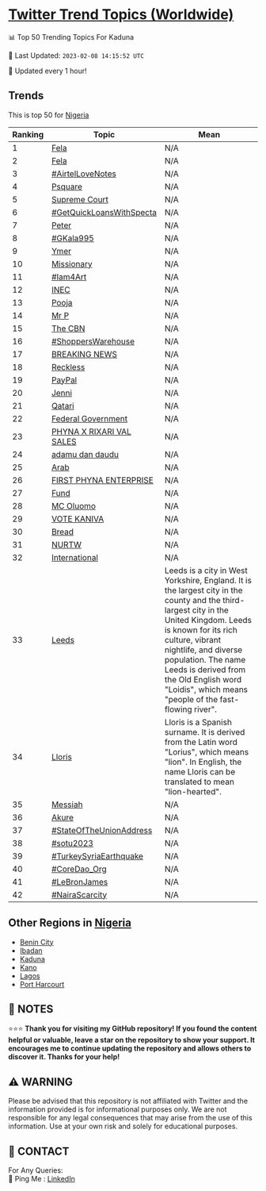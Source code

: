 [Twitter Trend Topics (Worldwide)](https://github.com/ErcinDedeoglu/Twitter-Trend-Topics)
==========


📊 Top 50 Trending Topics For Kaduna

📆 Last Updated: `2023-02-08 14:15:52 UTC`

🔧 Updated every 1 hour!


## Trends

This is top 50 for [Nigeria](</Nigeria>)

| Ranking | Topic | Mean |
| ------- | ------------ | ------------ |
| 1 | [Fela](http://twitter.com/search?q=Fela) | N/A |
| 2 | [Fela](http://twitter.com/search?q=Fela) | N/A |
| 3 | [#AirtelLoveNotes](http://twitter.com/search?q=%23AirtelLoveNotes) | N/A |
| 4 | [Psquare](http://twitter.com/search?q=Psquare) | N/A |
| 5 | [Supreme Court](http://twitter.com/search?q=Supreme+Court) | N/A |
| 6 | [#GetQuickLoansWithSpecta](http://twitter.com/search?q=%23GetQuickLoansWithSpecta) | N/A |
| 7 | [Peter](http://twitter.com/search?q=Peter) | N/A |
| 8 | [#GKala995](http://twitter.com/search?q=%23GKala995) | N/A |
| 9 | [Ymer](http://twitter.com/search?q=Ymer) | N/A |
| 10 | [Missionary](http://twitter.com/search?q=Missionary) | N/A |
| 11 | [#Iam4Art](http://twitter.com/search?q=%23Iam4Art) | N/A |
| 12 | [INEC](http://twitter.com/search?q=INEC) | N/A |
| 13 | [Pooja](http://twitter.com/search?q=Pooja) | N/A |
| 14 | [Mr P](http://twitter.com/search?q=Mr+P) | N/A |
| 15 | [The CBN](http://twitter.com/search?q=The+CBN) | N/A |
| 16 | [#ShoppersWarehouse](http://twitter.com/search?q=%23ShoppersWarehouse) | N/A |
| 17 | [BREAKING NEWS](http://twitter.com/search?q=BREAKING+NEWS) | N/A |
| 18 | [Reckless](http://twitter.com/search?q=Reckless) | N/A |
| 19 | [PayPal](http://twitter.com/search?q=PayPal) | N/A |
| 20 | [Jenni](http://twitter.com/search?q=Jenni) | N/A |
| 21 | [Qatari](http://twitter.com/search?q=Qatari) | N/A |
| 22 | [Federal Government](http://twitter.com/search?q=Federal+Government) | N/A |
| 23 | [PHYNA X RIXARI VAL SALES](http://twitter.com/search?q=PHYNA+X+RIXARI+VAL+SALES) | N/A |
| 24 | [adamu dan daudu](http://twitter.com/search?q=adamu+dan+daudu) | N/A |
| 25 | [Arab](http://twitter.com/search?q=Arab) | N/A |
| 26 | [FIRST PHYNA ENTERPRISE](http://twitter.com/search?q=FIRST+PHYNA+ENTERPRISE) | N/A |
| 27 | [Fund](http://twitter.com/search?q=Fund) | N/A |
| 28 | [MC Oluomo](http://twitter.com/search?q=MC+Oluomo) | N/A |
| 29 | [VOTE KANIVA](http://twitter.com/search?q=VOTE+KANIVA) | N/A |
| 30 | [Bread](http://twitter.com/search?q=Bread) | N/A |
| 31 | [NURTW](http://twitter.com/search?q=NURTW) | N/A |
| 32 | [International](http://twitter.com/search?q=International) | N/A |
| 33 | [Leeds](http://twitter.com/search?q=Leeds) | Leeds is a city in West Yorkshire, England. It is the largest city in the county and the third-largest city in the United Kingdom. Leeds is known for its rich culture, vibrant nightlife, and diverse population. The name Leeds is derived from the Old English word "Loidis", which means "people of the fast-flowing river". |
| 34 | [Lloris](http://twitter.com/search?q=Lloris) | Lloris is a Spanish surname. It is derived from the Latin word "Lorius", which means "lion". In English, the name Lloris can be translated to mean "lion-hearted". |
| 35 | [Messiah](http://twitter.com/search?q=Messiah) | N/A |
| 36 | [Akure](http://twitter.com/search?q=Akure) | N/A |
| 37 | [#StateOfTheUnionAddress](http://twitter.com/search?q=%23StateOfTheUnionAddress) | N/A |
| 38 | [#sotu2023](http://twitter.com/search?q=%23sotu2023) | N/A |
| 39 | [#TurkeySyriaEarthquake](http://twitter.com/search?q=%23TurkeySyriaEarthquake) | N/A |
| 40 | [#CoreDao_Org](http://twitter.com/search?q=%23CoreDao_Org) | N/A |
| 41 | [#LeBronJames](http://twitter.com/search?q=%23LeBronJames) | N/A |
| 42 | [#NairaScarcity](http://twitter.com/search?q=%23NairaScarcity) | N/A |



## Other Regions in [Nigeria](</Nigeria>)

* [Benin City](</Nigeria/Benin City.md>)
* [Ibadan](</Nigeria/Ibadan.md>)
* [Kaduna](</Nigeria/Kaduna.md>)
* [Kano](</Nigeria/Kano.md>)
* [Lagos](</Nigeria/Lagos.md>)
* [Port Harcourt](</Nigeria/Port Harcourt.md>)



## 📝 NOTES

⭐⭐⭐ **Thank you for visiting my GitHub repository! If you found the content helpful or valuable, leave a star on the repository to show your support. It encourages me to continue updating the repository and allows others to discover it. Thanks for your help!**


## ⚠️ WARNING

Please be advised that this repository is not affiliated with Twitter and the information provided is for informational purposes only. We are not responsible for any legal consequences that may arise from the use of this information. Use at your own risk and solely for educational purposes.


## 📨 CONTACT

 For Any Queries:  
            🏓 Ping Me : [LinkedIn](https://www.linkedin.com/in/ercindedeoglu/)
